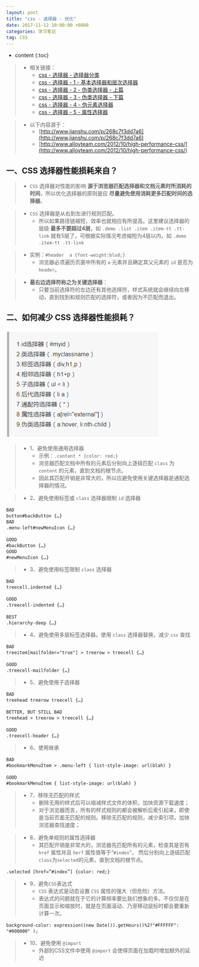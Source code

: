 ```yaml
---
layout: post
title: "css - 选择器 - 优化"
date: 2017-11-12 10:00:00 +0800 
categories: 学习笔记
tag: CSS
---
```

* content
{:toc}

> * 相关链接：
>   * [css - 选择器 - 选择器分类](http://www.jmazm.com/2017/11/04/css-basic/)
>   * [css - 选择器 - 1 - 基本选择器和层次选择器](http://www.jmazm.com/2017/11/04/css-selector1/)
>   * [css - 选择器 - 2 - 伪类选择器 - 上篇](http://www.jmazm.com/2017/11/04/css-selector2/)
>   * [css - 选择器 - 3 - 伪类选择器 - 下篇](http://www.jmazm.com/2017/11/04/css-selector3/)
>   * [css - 选择器 - 4 - 伪元素选择器](http://www.jmazm.com/2017/11/04/css-selector4/)
>   * [css - 选择器 - 5 - 属性选择器](http://www.jmazm.com/2017/11/04/css-selector5/)

> * 以下内容源于：
>   * [http://www.jianshu.com/p/268c7f3dd7a6](http://www.jianshu.com/p/268c7f3dd7a6)
>   * [http://www.alloyteam.com/2012/10/high-performance-css/](http://www.alloyteam.com/2012/10/high-performance-css/)

<!-- more -->

## 一、CSS 选择器性能损耗来自？

> * `CSS` 选择器对性能的影响 **源于浏览器匹配选择器和文档元素时所消耗的时间**，所以优化选择器的原则是应 **尽量避免使用消耗更多匹配时间的选择器**。

> * `CSS` 选择器是从右到左进行规则匹配。
>   * 所以如果路径链越短，效率也就相应有所提高。这里建议选择器的层级 **最多不要超过4层**，如 `.demo .list .item .item-tt .tt-link` 就有5层了，可根据实际情况考虑缩短为4层以内，如 `.demo .item-tt .tt-link`

> * 实例：`#header  a {font-weight:blod;}`
>   * 浏览器必须遍历页面中所有的 `a` 元素并且确定其父元素的 `id` 是否为 `header`。 

> * **最右边选择符称之为关键选择器**：
>   * 只要当前选择符的左边还有其他选择符，样式系统就会继续向左移动，直到找到和规则匹配的选择符，或者因为不匹配而退出。

## 二、如何减少 CSS 选择器性能损耗？

![selector](/styles/images/css/selector/selector-23.png)

> * 1、避免使用通用选择器
>   * 示例：`.content * {color: red;}`
>   * 浏览器匹配文档中所有的元素后分别向上逐级匹配 `class` 为 `content` 的元素，直到文档的根节点。
>   * 因此其匹配开销是非常大的，所以应避免使用关键选择器是通配选择器的情况。

> * 2、避免使用标签或 `class` 选择器限制 `id` 选择器

```
BAD
button#backButton {…}
BAD
.menu-left#newMenuIcon {…}

GOOD
#backButton {…}
GOOD
#newMenuIcon {…}
```


> * 3、避免使用标签限制 `class` 选择器

```
BAD
treecell.indented {…}

GOOD
.treecell-indented {…}

BEST
.hierarchy-deep {…}
```

> * 4、避免使用多层标签选择器。使用 `class` 选择器替换，减少 `css` 查找

```
BAD
treeitem[mailfolder="true"] > treerow > treecell {…}

GOOD
.treecell-mailfolder {…}
```

> * 5、避免使用子选择器

```
BAD
treehead treerow treecell {…}

BETTER, BUT STILL BAD 
treehead > treerow > treecell {…}

GOOD
.treecell-header {…}
```

> * 6、使用继承

```
BAD 
#bookmarkMenuItem > .menu-left { list-style-image: url(blah) }

GOOD
#bookmarkMenuItem { list-style-image: url(blah) }
```

> * 7、移除无匹配的样式
>   * 删除无用的样式后可以缩减样式文件的体积，加快资源下载速度；
>   * 对于浏览器而言，所有的样式规则的都会被解析后索引起来，即使是当前页面无匹配的规则。移除无匹配的规则，减少索引项，加快浏览器查找速度；

> * 8、避免单规则的属性选择器
>   * 其匹配开销是非常大的，浏览器先匹配所有的元素，检查其是否有 `href` 属性并且 `herf` 属性值等于“`#index`”， 然后分别向上逐级匹配`class`为`selected`的元素，直到文档的根节点。

```
.selected [href=”#index”] {color: red;}
```

> * 9、避免`CSS`表达式
>   * `CSS` 表达式是动态设置 `CSS` 属性的强大（但危险）方法。
>   * 表达式的问题就在于它的计算频率要比我们想象的多。不仅仅是在页面显示和缩放时，就是在页面滚动、乃至移动鼠标时都会要重新计算一次。

```
background-color: expression((new Date()).getHours()%2?"#FFFFFF": "#000000" );
```

> * 10、避免使用 `@import`
>   * 外部的CSS文件中使用 `@import` 会使得页面在加载时增加额外的延迟

